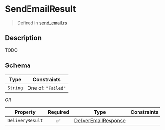 # SendEmailResult
> Defined in [send_email.rs](../../../../../interface/src/interface/routes/native/send_email.rs)

## Description
TODO

## Schema

| Type | Constraints |
| --- | --- |
| `String` | One of: `"Failed"` |

*OR*

| Property | Required | Type | Constraints |
| --- | :---: | --- | --- |
| `DeliveryResult` | ✅ | [DeliverEmailResponse](../../../routes/foreign/deliver_email/DeliverEmailResponse.md) |     | 


